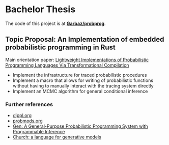 # Bachelor Thesis

The code of this project is at [**Garbaz/probprog**](https://github.com/Garbaz/probprog).

## Topic Proposal: An Implementation of embedded probabilistic programming in Rust

Main orientation paper: [Lightweight Implementations of Probabilistic Programming Languages Via Transformational Compilation](http://proceedings.mlr.press/v15/wingate11a/wingate11a.pdf)

- Implement the infrastructure for traced probabilistic procedures
- Implement a macro that allows for writing of probabilistic functions without having to manually interact with the tracing system directly
- Implement an MCMC algorithm for general conditional inference

### Further references

- [dippl.org](http://dippl.org/)
- [probmods.org](http://probmods.org/)
- [Gen: A General-Purpose Probabilistic Programming System with Programmable Inference](https://dl.acm.org/doi/pdf/10.1145/3314221.3314642)
- [Church: a language for generative models](https://web.stanford.edu/~ngoodman/papers/churchUAI08_rev2.pdf)